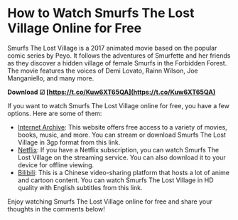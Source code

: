 # How to Watch Smurfs The Lost Village Online for Free

Smurfs The Lost Village is a 2017 animated movie based on the popular comic series by Peyo. It follows the adventures of Smurfette and her friends as they discover a hidden village of female Smurfs in the Forbidden Forest. The movie features the voices of Demi Lovato, Rainn Wilson, Joe Manganiello, and many more.

**Download ☑ [https://t.co/Kuw6XT65QA](https://t.co/Kuw6XT65QA)**



    
If you want to watch Smurfs The Lost Village online for free, you have a few options. Here are some of them:

- [Internet Archive](https://archive.org/details/sauropods-2): This website offers free access to a variety of movies, books, music, and more. You can stream or download Smurfs The Lost Village in 3gp format from this link.
- [Netflix](https://www.netflix.com/dm/title/80121839): If you have a Netflix subscription, you can watch Smurfs The Lost Village on the streaming service. You can also download it to your device for offline viewing.
- [Bilibili](https://www.bilibili.tv/en/video/2007084914): This is a Chinese video-sharing platform that hosts a lot of anime and cartoon content. You can watch Smurfs The Lost Village in HD quality with English subtitles from this link.

Enjoy watching Smurfs The Lost Village online for free and share your thoughts in the comments below!